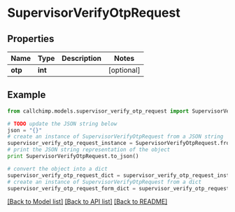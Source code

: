# SupervisorVerifyOtpRequest


## Properties

Name | Type | Description | Notes
------------ | ------------- | ------------- | -------------
**otp** | **int** |  | [optional] 

## Example

```python
from callchimp.models.supervisor_verify_otp_request import SupervisorVerifyOtpRequest

# TODO update the JSON string below
json = "{}"
# create an instance of SupervisorVerifyOtpRequest from a JSON string
supervisor_verify_otp_request_instance = SupervisorVerifyOtpRequest.from_json(json)
# print the JSON string representation of the object
print SupervisorVerifyOtpRequest.to_json()

# convert the object into a dict
supervisor_verify_otp_request_dict = supervisor_verify_otp_request_instance.to_dict()
# create an instance of SupervisorVerifyOtpRequest from a dict
supervisor_verify_otp_request_form_dict = supervisor_verify_otp_request.from_dict(supervisor_verify_otp_request_dict)
```
[[Back to Model list]](../README.md#documentation-for-models) [[Back to API list]](../README.md#documentation-for-api-endpoints) [[Back to README]](../README.md)


